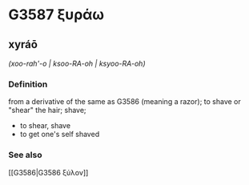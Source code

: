 # G3587 ξυράω

## xyráō

_(xoo-rah'-o | ksoo-RA-oh | ksyoo-RA-oh)_

### Definition

from a derivative of the same as G3586 (meaning a razor); to shave or "shear" the hair; shave; 

- to shear, shave
- to get one's self shaved

### See also

[[G3586|G3586 ξύλον]]
